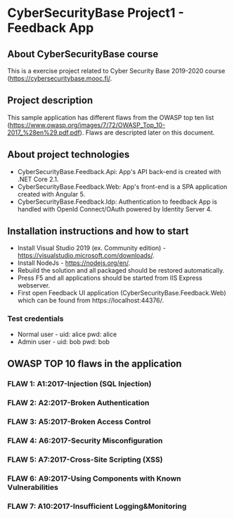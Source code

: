 # CyberSecurityBase Project1 - Feedback App

## About CyberSecurityBase course

This is a exercise project related to Cyber Security Base 2019-2020 course (https://cybersecuritybase.mooc.fi/.

## Project description

This sample application has different flaws from the OWASP top ten list (https://www.owasp.org/images/7/72/OWASP_Top_10-2017_%28en%29.pdf.pdf). Flaws are descripted later on this document.

## About project technologies

- CyberSecurityBase.Feedback.Api: App's API back-end is created with .NET Core 2.1.
- CyberSecurityBase.Feedback.Web: App's front-end is a SPA application created with Angular 5.
- CyberSecurityBase.Feedback.Idp: Authentication to feedback App is handled with OpenId Connect/OAuth powered by Identity Server 4.

## Installation instructions and how to start

- Install Visual Studio 2019 (ex. Community edition) - https://visualstudio.microsoft.com/downloads/.
- Install NodeJs - https://nodejs.org/en/.
- Rebuild the solution and all packaged should be restored automatically.
- Press F5 and all applications should be started from IIS Express webserver.
- First open Feedback UI application (CyberSecurityBase.Feedback.Web) which can be found from https://localhost:44376/.

### Test credentials

- Normal user - uid: alice pwd: alice
- Admin user - uid: bob pwd: bob

## OWASP TOP 10 flaws in the application

### FLAW 1: A1:2017-Injection (SQL Injection)
### FLAW 2: A2:2017-Broken Authentication
### FLAW 3: A5:2017-Broken Access Control
### FLAW 4: A6:2017-Security Misconfiguration
### FLAW 5: A7:2017-Cross-Site Scripting (XSS)
### FLAW 6: A9:2017-Using Components with Known Vulnerabilities
### FLAW 7: A10:2017-Insufficient Logging&Monitoring
